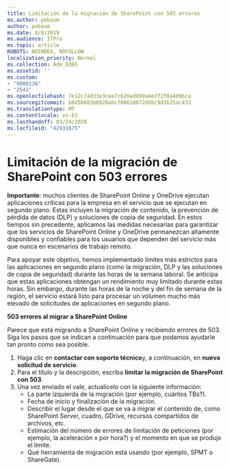 ```yaml
---
title: Limitación de la migración de SharePoint con 503 errores
ms.author: pebaum
author: pebaum
ms.date: 8/8/2019
ms.audience: ITPro
ms.topic: article
ROBOTS: NOINDEX, NOFOLLOW
localization_priority: Normal
ms.collection: Adm_O365
ms.assetid: ''
ms.custom:
- "9000136"
- "2541"
ms.openlocfilehash: 7e12c74d33e3cee7c626ad899a4e7f2f0a409bca
ms.sourcegitcommit: b0d5b68366028abcf08610672d5bc9d3b25ac433
ms.translationtype: MT
ms.contentlocale: es-ES
ms.lasthandoff: 03/24/2020
ms.locfileid: "42931675"
---
```

# <a name="sharepoint-migration-throttling-with-503-errors"></a>Limitación de la migración de SharePoint con 503 errores

**Importante**: muchos clientes de SharePoint Online y OneDrive ejecutan aplicaciones críticas para la empresa en el servicio que se ejecutan en segundo plano. Estas incluyen la migración de contenido, la prevención de pérdida de datos (DLP) y soluciones de copia de seguridad. En estos tiempos sin precedente, aplicamos las medidas necesarias para garantizar que los servicios de SharePoint Online y OneDrive permanezcan altamente disponibles y confiables para los usuarios que dependen del servicio más que nunca en escenarios de trabajo remoto.

Para apoyar este objetivo, hemos implementado límites más estrictos para las aplicaciones en segundo plano (como la migración, DLP y las soluciones de copia de seguridad) durante las horas de la semana laboral. Se anticipa que estas aplicaciones obtengan un rendimiento muy limitado durante estas horas. Sin embargo, durante las horas de la noche y del fin de semana de la región, el servicio estará listo para procesar un volumen mucho más elevado de solicitudes de aplicaciones en segundo plano.

**503 errores al migrar a SharePoint Online**

Parece que está migrando a SharePoint Online y recibiendo errores de 503. Siga los pasos que se indican a continuación para que podamos ayudarle tan pronto como sea posible. 

1. Haga clic en **contactar con soporte técnico**y, a continuación, en **nueva solicitud de servicio**.
2. Para el título y la descripción, escriba **limitar la migración de SharePoint con 503**.
3. Una vez enviado el vale, actualícelo con la siguiente información:
    - La parte izquierda de la migración (por ejemplo, cuántos TBs?).
    - Fecha de inicio y finalización de la migración.
    - Describir el lugar desde el que se va a migrar el contenido de, como SharePoint Server, cuadro, GDrive, recursos compartidos de archivos, etc.
    - Estimación del número de errores de limitación de peticiones (por ejemplo, la aceleración x por hora?) y el momento en que se produjo el límite.
    - Qué herramienta de migración está usando (por ejemplo, SPMT o ShareGate).


